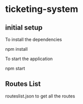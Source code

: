 # ticketing-system

<h2>initial setup</h2>

To install the dependencies

npm install

To start the application 

npm start

<h2>Routes List</h2>

routeslist.json to get all the routes

